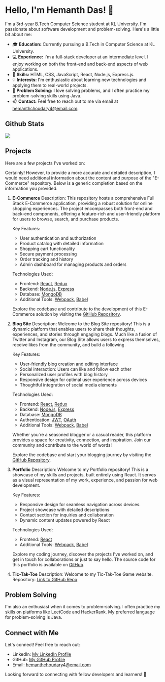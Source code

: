 # Hello, I'm Hemanth Das! 👋

I'm a 3rd-year B.Tech Computer Science student at KL University. I'm passionate about software development and problem-solving. Here's a little bit about me:

- 🎓 **Education:** Currently pursuing a B.Tech in Computer Science at KL University.
- 💻 **Experience:** I'm a full-stack developer at an intermediate level. I enjoy working on both the front-end and back-end aspects of web applications.
- 🚀 **Skills:** HTML, CSS, JavaScript, React, Node.js, Express.js.
- 💡 **Interests:** I'm enthusiastic about learning new technologies and applying them to real-world projects.
- 🧠 **Problem Solving:** I love solving problems, and I often practice my problem-solving skills using Java.
- 📫 **Contact:** Feel free to reach out to me via email at hemanthchoudary4@email.com.

## Github Stats
<img src="https://github-readme-stats.vercel.app/api?username=HemanthDas&show_icons=true&theme=dark"/>

## Projects

Here are a few projects I've worked on:


Certainly! However, to provide a more accurate and detailed description, I would need additional information about the content and purpose of the "E-Commerce" repository. Below is a generic completion based on the information you provided:

1. **E-Commerce**
   Description: 
   This repository hosts a comprehensive Full Stack E-Commerce application, providing a robust solution for online shopping experiences. The project encompasses both front-end and back-end components, offering a feature-rich and user-friendly platform for users to browse, search, and purchase products.

   Key Features:
   - User authentication and authorization
   - Product catalog with detailed information
   - Shopping cart functionality
   - Secure payment processing
   - Order tracking and history
   - Admin dashboard for managing products and orders

   Technologies Used:
   - Frontend: [React](https://reactjs.org/), [Redux](https://redux.js.org/)
   - Backend: [Node.js](https://nodejs.org/), [Express](https://expressjs.com/)
   - Database: [MongoDB](https://www.mongodb.com/)
   - Additional Tools: [Webpack](https://webpack.js.org/), [Babel](https://babeljs.io/)

   Explore the codebase and contribute to the development of this E-Commerce solution by visiting the [GitHub Repository](https://github.com/HemanthDas/Full-Stack).
   
3. **Blog Site**
   Description: 
   Welcome to the Blog Site repository! This is a dynamic platform that enables users to share their thoughts, experiences, and stories through engaging blogs. Much like a fusion of Twitter and Instagram, our Blog Site allows users to express themselves, receive likes from the community, and build a following.

   Key Features:
   - User-friendly blog creation and editing interface
   - Social interaction: Users can like and follow each other
   - Personalized user profiles with blog history
   - Responsive design for optimal user experience across devices
   - Thoughtful integration of social media elements

   Technologies Used:
   - Frontend: [React](https://reactjs.org/), [Redux](https://redux.js.org/)
   - Backend: [Node.js](https://nodejs.org/), [Express](https://expressjs.com/)
   - Database: [MongoDB](https://www.mongodb.com/)
   - Authentication: [JWT](https://jwt.io/), [OAuth](https://oauth.net/)
   - Additional Tools: [Webpack](https://webpack.js.org/), [Babel](https://babeljs.io/)

   Whether you're a seasoned blogger or a casual reader, this platform provides a space for creativity, connection, and inspiration. Join our community and contribute to the world of words!

   Explore the codebase and start your blogging journey by visiting the [GitHub Repository](https://github.com/HemanthDas/BlogSite).


3. **Portfolio**
   Description: 
   Welcome to my Portfolio repository! This is a showcase of my skills and projects, built entirely using React. It serves as a visual representation of my work, experience, and passion for web development.

   Key Features:
   - Responsive design for seamless navigation across devices
   - Project showcase with detailed descriptions
   - Contact section for inquiries and collaboration
   - Dynamic content updates powered by React

   Technologies Used:
   - Frontend: [React](https://reactjs.org/)
   - Additional Tools: [Webpack](https://webpack.js.org/), [Babel](https://babeljs.io/)

   Explore my coding journey, discover the projects I've worked on, and get in touch for collaborations or just to say hello. The source code for this portfolio is available on [GitHub](https://github.com/HemanthDas/HemanthDas).

4. **Tic-Tak-Toe**
   Description: Welcome to my Tic-Tak-Toe Game website.
   Repository: [Link to GitHub Repo](https://github.com/HemanthDas/tic-tak-toe)

## Problem Solving

I'm also an enthusiast when it comes to problem-solving. I often practice my skills on platforms like LeetCode and HackerRank. My preferred language for problem-solving is Java.

## Connect with Me

Let's connect! Feel free to reach out:

- LinkedIn: [My LinkedIn Profile](https://www.linkedin.com/in/hemantdas9)
- GitHub: [My GitHub Profile](https://github.com/HemanthDas)
- Email: hemanthchoudary4@email.com

Looking forward to connecting with fellow developers and learners! 🚀

